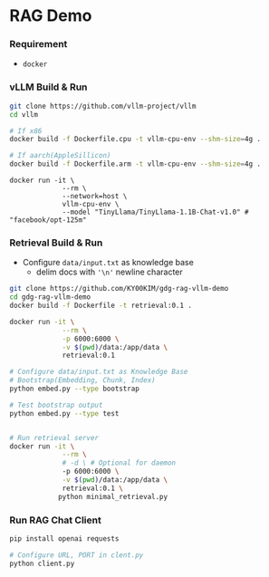 # RAG Demo

### Requirement

- `docker`

### vLLM Build & Run

```bash
git clone https://github.com/vllm-project/vllm
cd vllm

# If x86
docker build -f Dockerfile.cpu -t vllm-cpu-env --shm-size=4g .

# If aarch(AppleSillicon)
docker build -f Dockerfile.arm -t vllm-cpu-env --shm-size=4g .
```

```**bash**
docker run -it \
             --rm \
             --network=host \
             vllm-cpu-env \
             --model "TinyLlama/TinyLlama-1.1B-Chat-v1.0" # "facebook/opt-125m"
```

### Retrieval Build & Run

- Configure `data/input.txt` as knowledge base
  - delim docs with `'\n'` newline character

```bash
git clone https://github.com/KY00KIM/gdg-rag-vllm-demo
cd gdg-rag-vllm-demo
docker build -f Dockerfile -t retrieval:0.1 .
```

```bash
docker run -it \
             --rm \
             -p 6000:6000 \
             -v $(pwd)/data:/app/data \
             retrieval:0.1

# Configure data/input.txt as Knowledge Base
# Bootstrap(Embedding, Chunk, Index)
python embed.py --type bootstrap

# Test bootstrap output
python embed.py --type test


# Run retrieval server
docker run -it \
             --rm \
             # -d \ # Optional for daemon
             -p 6000:6000 \
             -v $(pwd)/data:/app/data \
             retrieval:0.1 \
            python minimal_retrieval.py
```

### Run RAG Chat Client

```bash
pip install openai requests

# Configure URL, PORT in clent.py
python client.py
```
